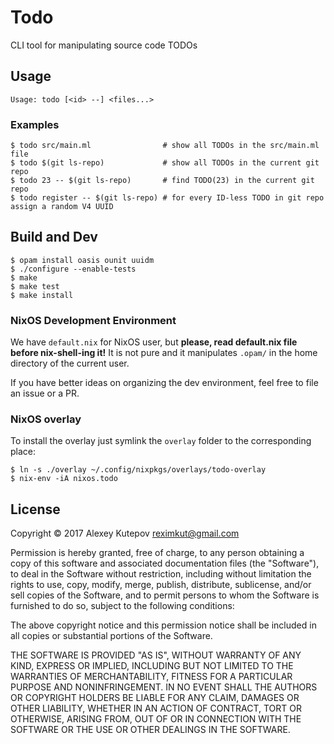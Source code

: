 # Todo

CLI tool for manipulating source code TODOs

## Usage ##

```
Usage: todo [<id> --] <files...>
```

### Examples

```console
$ todo src/main.ml                # show all TODOs in the src/main.ml file
$ todo $(git ls-repo)             # show all TODOs in the current git repo
$ todo 23 -- $(git ls-repo)       # find TODO(23) in the current git repo
$ todo register -- $(git ls-repo) # for every ID-less TODO in git repo assign a random V4 UUID
```

## Build and Dev ##

```console
$ opam install oasis ounit uuidm
$ ./configure --enable-tests
$ make
$ make test
$ make install
```

### NixOS Development Environment ###

We have `default.nix` for NixOS user, but **please, read default.nix
file before nix-shell-ing it!** It is not pure and it manipulates
`.opam/` in the home directory of the current user.

If you have better ideas on organizing the dev environment, feel free
to file an issue or a PR.

### NixOS overlay ###

To install the overlay just symlink the `overlay` folder to the
corresponding place:

```console
$ ln -s ./overlay ~/.config/nixpkgs/overlays/todo-overlay
$ nix-env -iA nixos.todo
```

## License ##

Copyright © 2017 Alexey Kutepov <reximkut@gmail.com>

Permission is hereby granted, free of charge, to any person obtaining
a copy of this software and associated documentation files (the
"Software"), to deal in the Software without restriction, including
without limitation the rights to use, copy, modify, merge, publish,
distribute, sublicense, and/or sell copies of the Software, and to
permit persons to whom the Software is furnished to do so, subject to
the following conditions:

The above copyright notice and this permission notice shall be
included in all copies or substantial portions of the Software.

THE SOFTWARE IS PROVIDED "AS IS", WITHOUT WARRANTY OF ANY KIND,
EXPRESS OR IMPLIED, INCLUDING BUT NOT LIMITED TO THE WARRANTIES OF
MERCHANTABILITY, FITNESS FOR A PARTICULAR PURPOSE AND
NONINFRINGEMENT. IN NO EVENT SHALL THE AUTHORS OR COPYRIGHT HOLDERS BE
LIABLE FOR ANY CLAIM, DAMAGES OR OTHER LIABILITY, WHETHER IN AN ACTION
OF CONTRACT, TORT OR OTHERWISE, ARISING FROM, OUT OF OR IN CONNECTION
WITH THE SOFTWARE OR THE USE OR OTHER DEALINGS IN THE SOFTWARE.
